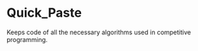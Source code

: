Quick_Paste
===========

Keeps code of all the necessary algorithms used in competitive programming.
